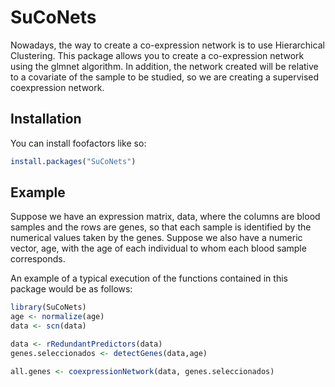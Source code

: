
<!-- README.md is generated from README.Rmd. Please edit that file -->

# SuCoNets

<!-- badges: start -->

<!-- badges: end -->

Nowadays, the way to create a co-expression network is to use
Hierarchical Clustering. This package allows you to create a
co-expression network using the glmnet algorithm. In addition, the
network created will be relative to a covariate of the sample to be
studied, so we are creating a supervised coexpression network.

## Installation

You can install foofactors like so:

``` r
install.packages("SuCoNets")
```

## Example

Suppose we have an expression matrix, data, where the columns are blood
samples and the rows are genes, so that each sample is identified by the
numerical values taken by the genes. Suppose we also have a numeric
vector, age, with the age of each individual to whom each blood sample
corresponds.

An example of a typical execution of the functions contained in this
package would be as follows:

``` r
library(SuCoNets)
age <- normalize(age)
data <- scn(data)

data <- rRedundantPredictors(data)
genes.seleccionados <- detectGenes(data,age)

all.genes <- coexpressionNetwork(data, genes.seleccionados)
```
